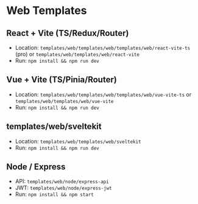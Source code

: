 <!-- Created by: Umicom Foundation | Author: Sammy Hegab | Date: 2025-10-02 | MIT -->

# Web Templates

## React + Vite (TS/Redux/Router)
- Location: `templates/web/templates/web/templates/web/react-vite-ts` (pro) or `templates/web/templates/web/react-vite`
- Run: `npm install && npm run dev`

## Vue + Vite (TS/Pinia/Router)
- Location: `templates/web/templates/web/templates/web/vue-vite-ts` or `templates/web/templates/web/vue-vite`
- Run: `npm install && npm run dev`

## templates/web/sveltekit
- Location: `templates/web/templates/web/sveltekit`
- Run: `npm install && npm run dev`

## Node / Express
- API: `templates/web/node/express-api`
- JWT: `templates/web/node/express-jwt`
- Run: `npm install && npm start`
